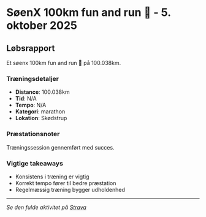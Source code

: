 # SøenX 100km fun and run 🥳 - 5. oktober 2025

## Løbsrapport

Et søenx 100km fun and run 🥳 på 100.038km.

### Træningsdetaljer

- **Distance**: 100.038km
- **Tid**: N/A
- **Tempo**: N/A
- **Kategori**: marathon
- **Lokation**: Skødstrup

### Præstationsnoter

Træningssession gennemført med succes.

### Vigtige takeaways

- Konsistens i træning er vigtig
- Korrekt tempo fører til bedre præstation
- Regelmæssig træning bygger udholdenhed

---

_Se den fulde aktivitet på [Strava](https://www.strava.com/activities/15242549078)_

